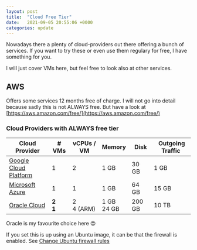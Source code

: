 ```yaml
---
layout: post
title:  "Cloud Free Tier"
date:   2021-09-05 20:55:06 +0000
categories: update
---
```


Nowadays there a plenty of cloud-providers out there offering a bunch of services.
If you want to try these or even use them regulary for free, I have something for you.

I will just cover VMs here, but feel free to look also at other services.

## AWS
Offers some services 12 months free of charge.
I will not go into detail because sadly this is not ALWAYS free. But have a look at [https://aws.amazon.com/free/](https://aws.amazon.com/free/)

### Cloud Providers with ALWAYS free tier
| Cloud Provider | # VMs | vCPUs / VM | Memory | Disk | Outgoing Traffic |
| --- | --- | --- | --- | --- | --- |
| [Google Cloud Platform](https://cloud.google.com/free/) | 1 | 2 | 1 GB | 30 GB | 1 GB |
| [Microsoft Azure](https://azure.microsoft.com/en-us/free/) | 1 | 1 | 1 GB | 64 GB | 15 GB |
| [Oracle Cloud](https://www.oracle.com/cloud/free/) | **2**<br />**1** | 2<br />4 (ARM) | 1 GB<br />24 GB | 200 GB<br /> | 10 TB |

Oracle is my favourite choice here  😍 

If you set this is up using an Ubuntu image, it can be that the firewall is enabled.
See [Change Ubuntu firewall rules](/update/2021/09/05/Change-Ubuntu-firewall-rules.html)